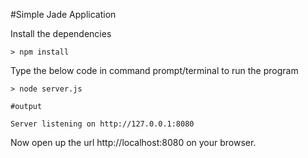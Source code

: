 #Simple Jade Application

Install the dependencies 

```
> npm install

```

Type the below code in command prompt/terminal to run the program

```
> node server.js

#output

Server listening on http://127.0.0.1:8080

```

Now open up the url http://localhost:8080 on your browser.
